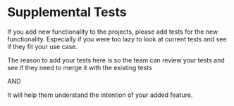 # Supplemental Tests

If you add new functionality to the projects, please add tests for the new functionality.
Especially if you were too lazy to look at current tests and see if they fit your use case.

The reason to add your tests here is so the team can review your tests and see if they need to merge it with the existing tests

AND

It will help them understand the intention of your added feature.